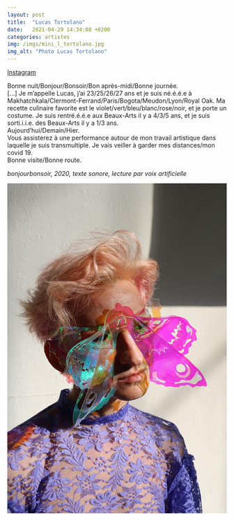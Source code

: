 ```yaml
---
layout: post
title:  "Lucas Tortolano"
date:   2021-04-29 14:34:08 +0200
categories: artistes
img: /imgs/mini_l_tortolano.jpg
img_alt: "Photo Lucas Tortolano"
---
```

[Instagram](https://www.instagram.com/onalotrot/)

Bonne nuit/Bonjour/Bonsoir/Bon après-midi/Bonne journée.   
[...] Je m’appelle Lucas, j’ai 23/25/26/27 ans et je suis né.é.é.e à Makhatchkala/Clermont-Ferrand/Paris/Bogota/Meudon/Lyon/Royal Oak. Ma recette culinaire favorite est le violet/vert/bleu/blanc/rose/noir, et je porte un costume. Je suis rentré.é.é.e aux Beaux-Arts il y a 4/3/5 ans, et je suis sorti.i.i.e. des Beaux-Arts il y a 1/3 ans.  
Aujourd’hui/Demain/Hier.  
Vous assisterez à une performance autour de mon travail artistique dans laquelle je suis transmultiple. Je vais veiller à garder mes distances/mon covid 19.  
Bonne visite/Bonne route.

*bonjourbonsoir, 2020, texte sonore, lecture par voix artificielle*

![Photo de Lucas Tortolano](/imgs/lucastortolano.jpg) 
